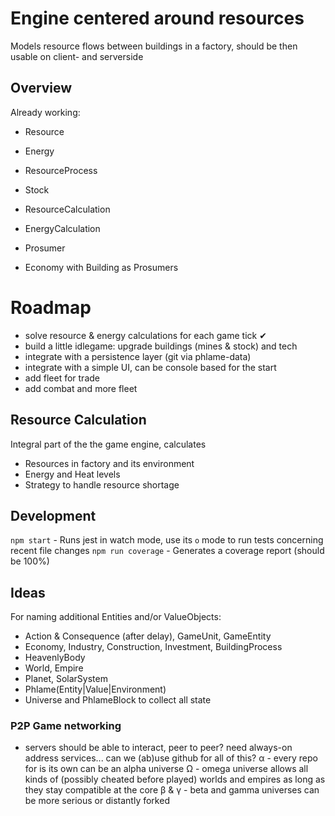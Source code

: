 # Engine centered around resources
Models resource flows between buildings in a factory, should be then usable on client- and serverside

## Overview
Already working:
- Resource
- Energy
- ResourceProcess
- Stock
- ResourceCalculation
- EnergyCalculation
- Prosumer

- Economy with Building as Prosumers

# Roadmap
- solve resource & energy calculations for each game tick ✔
- build a little idlegame: upgrade buildings (mines & stock) and tech
- integrate with a persistence layer (git via phlame-data)
- integrate with a simple UI, can be console based for the start
- add fleet for trade
- add combat and more fleet

## Resource Calculation
Integral part of the the game engine, calculates
- Resources in factory and its environment
- Energy and Heat levels
- Strategy to handle resource shortage


## Development
`npm start` - Runs jest in watch mode, use its `o` mode to run tests concerning recent file changes
`npm run coverage` - Generates a coverage report (should be 100%)

## Ideas
For naming additional Entities and/or ValueObjects:
- Action & Consequence (after delay), GameUnit, GameEntity
- Economy, Industry, Construction, Investment, BuildingProcess
- HeavenlyBody
- World, Empire
- Planet, SolarSystem
- Phlame(Entity|Value|Environment)
- Universe and PhlameBlock to collect all state

### P2P Game networking
- servers should be able to interact, peer to peer?
need always-on address services... can we (ab)use github for all of this?
α - every repo for is its own can be an alpha universe
Ω - omega universe allows all kinds of (possibly cheated before played) worlds and empires as long as they stay compatible at the core
β & γ - beta and gamma universes can be more serious or distantly forked